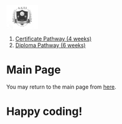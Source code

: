 ![Alt Text](https://github.com/g0dEngineer/ASTIS/blob/main/data/logo.png)

1. [Certificate Pathway (4 weeks)](https://github.com/g0dEngineer/ASTIS/blob/main/data/MainProgrammerPage/README_CERTIFICATE.md)
2. [Diploma Pathway (6 weeks)](https://github.com/g0dEngineer/ASTIS/blob/main/data/MainProgrammerPage/README_DIPLOMA.md)


# Main Page
You may return to the main page from [here](https://github.com/g0dEngineer/ASTIS).

# Happy coding!
